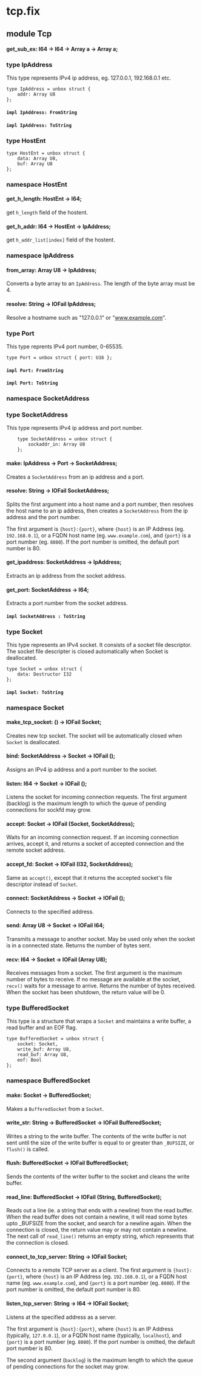 # tcp.fix

## module Tcp

#### get_sub_ex: I64 -> I64 -> Array a -> Array a;

### type IpAddress

This type represents IPv4 ip address,
eg. 127.0.0.1, 192.168.0.1 etc.

```
type IpAddress = unbox struct {
    addr: Array U8
};
```
#### `impl IpAddress: FromString`

#### `impl IpAddress: ToString`

### type HostEnt

```
type HostEnt = unbox struct {
    data: Array U8,
    buf: Array U8
};
```
### namespace HostEnt

#### get_h_length: HostEnt -> I64;

get `h_length` field of the hostent.

#### get_h_addr: I64 -> HostEnt -> IpAddress;

get `h_addr_list[index]` field of the hostent.

### namespace IpAddress

#### from_array: Array U8 -> IpAddress;

Converts a byte array to an `IpAddress`. The length of the byte array must be 4.

#### resolve: String -> IOFail IpAddress;

Resolve a hostname such as "127.0.0.1" or "www.example.com".

### type Port

This type reprents IPv4 port number, 0-65535.

```
type Port = unbox struct { port: U16 };
```
#### `impl Port: FromString`

#### `impl Port: ToString`

### namespace SocketAddress

### type SocketAddress

This type represents IPv4 ip address and port number.

```
    type SocketAddress = unbox struct {
        sockaddr_in: Array U8
    };
```
#### make: IpAddress -> Port -> SocketAddress;

Creates a `SocketAddress` from an ip address and a port.

#### resolve: String -> IOFail SocketAddress;

Splits the first argument into a host name and a port number, then resolves the host
name to an ip address, then creates a `SocketAddress` from the ip address and
the port number.

The first argument is `{host}:{port}`, where `{host}` is an IP Address (eg. `192.168.0.1`),
or a FQDN host name (eg. `www.example.com`), and `{port}` is a port number (eg. `8080`).
If the port number is omitted, the default port number is 80.

#### get_ipaddress: SocketAddress -> IpAddress;

Extracts an ip address from the socket address.

#### get_port: SocketAddress -> I64;

Extracts a port number from the socket address.

#### `impl SocketAddress : ToString`

### type Socket

This type represents an IPv4 socket.
It consists of a socket file descriptor.
The socket file descripter is closed automatically when Socket is deallocated.

```
type Socket = unbox struct {
    data: Destructor I32
};
```
#### `impl Socket: ToString`

### namespace Socket

#### make_tcp_socket: () -> IOFail Socket;

Creates new tcp socket.
The socket will be automatically closed when `Socket` is deallocated.

#### bind: SocketAddress -> Socket -> IOFail ();

Assigns an IPv4 ip address and a port number to the socket.

#### listen: I64 -> Socket -> IOFail ();

Listens the socket for incoming connection requests.
The first argument (backlog) is the maximum length to which the queue of pending connections for sockfd may grow.

#### accept: Socket -> IOFail (Socket, SocketAddress);

Waits for an incoming connection request. If an incoming connection arrives, accept it,
and returns a socket of accepted connection and the remote socket address.

#### accept_fd: Socket -> IOFail (I32, SocketAddress);

Same as `accept()`, except that it returns the accepted socket's file descriptor instead of `Socket`.

#### connect: SocketAddress -> Socket -> IOFail ();

Connects to the specified address.

#### send: Array U8 -> Socket -> IOFail I64;

Transmits a message to another socket.
May be used only when the socket is in a connected state.
Returns the number of bytes sent.

#### recv: I64 -> Socket -> IOFail (Array U8);

Receives messages from a socket.
The first argument is the maximum number of bytes to receive.
If no message are available at the socket, `recv()` waits for a message to arrive.
Returns the number of bytes received.
When the socket has been shutdown, the return value will be 0.

### type BufferedSocket

This type is a structure that wraps a `Socket` and maintains a write buffer, a read buffer and an EOF flag.

```
type BufferedSocket = unbox struct {
    socket: Socket,
    write_buf: Array U8,
    read_buf: Array U8,
    eof: Bool
};
```
### namespace BufferedSocket

#### make: Socket -> BufferedSocket;

Makes a `BufferedSocket` from a `Socket`.

#### write_str: String -> BufferedSocket -> IOFail BufferedSocket;

Writes a string to the write buffer. The contents of the write buffer is not sent
until the size of the write buffer is equal to or greater than `_BUFSIZE`, or `flush()` is called.

#### flush: BufferedSocket -> IOFail BufferedSocket;

Sends the contents of the writer buffer to the socket and cleans the write buffer.

#### read_line: BufferedSocket -> IOFail (String, BufferedSocket);

Reads out a line (ie. a string that ends with a newline) from the read buffer.
When the read buffer does not contain a newline, it will read some bytes upto
_BUFSIZE from the socket, and search for a newline again.
When the connection is closed, the return value may or may not contain a newline.
The next call of `read_line()` returns an empty string, which represents that the connection is closed.

#### connect_to_tcp_server: String  -> IOFail Socket;

Connects to a remote TCP server as a client.
The first argument is `{host}:{port}`, where `{host}` is an IP Address (eg. `192.168.0.1`),
or a FQDN host name (eg. `www.example.com`), and `{port}` is a port number (eg. `8080`).
If the port number is omitted, the default port number is 80.

#### listen_tcp_server: String -> I64 -> IOFail Socket;

Listens at the specified address as a server.

The first argument is `{host}:{port}`, where `{host}` is an IP Address (typically, `127.0.0.1`),
or a FQDN host name (typically, `localhost`), and `{port}` is a port number (eg. `8080`).
If the port number is omitted, the default port number is 80.

The second argument (`backlog`) is the maximum length to which the queue of pending connections
for the socket may grow.

